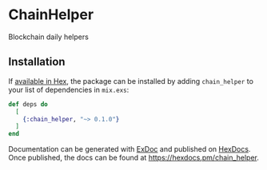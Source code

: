 # ChainHelper

Blockchain daily helpers

## Installation

If [available in Hex](https://hex.pm/docs/publish), the package can be installed
by adding `chain_helper` to your list of dependencies in `mix.exs`:

```elixir
def deps do
  [
    {:chain_helper, "~> 0.1.0"}
  ]
end
```

Documentation can be generated with [ExDoc](https://github.com/elixir-lang/ex_doc)
and published on [HexDocs](https://hexdocs.pm). Once published, the docs can
be found at <https://hexdocs.pm/chain_helper>.

